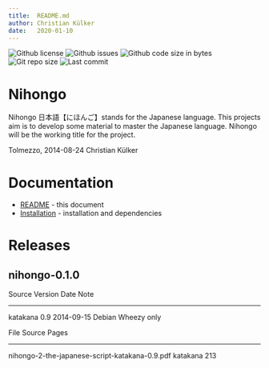 ```yaml
---
title:  README.md
author: Christian Külker
date:   2020-01-10
---
```


![Github license](https://img.shields.io/github/license/ckuelker/nihongo.svg)
![Github issues](https://img.shields.io/github/issues/ckuelker/nihongo.svg?style=popout-square)
![Github code size in bytes](https://img.shields.io/github/languages/code-size/ckuelker/nihongo.svg)
![Git repo size](https://img.shields.io/github/repo-size/ckuelker/nihongo.svg)
![Last commit](https://img.shields.io/github/last-commit/ckuelker/nihongo.svg)


# Nihongo

Nihongo 日本語【にほんご】stands for the Japanese language. This projects aim
is to develop some material to master the Japanese language. Nihongo will be
the working title for the project.

Tolmezzo, 2014-08-24 Christian Külker

# Documentation

* [README](README.md)        - this document
* [Installation](INSTALL.md) - installation and dependencies

# Releases

## nihongo-0.1.0

Source   Version Date       Note
-------- ------- ---------- ---------------------------------------------
katakana 0.9     2014-09-15 Debian Wheezy only

File                                                   Source       Pages
------------------------------------------------------ ----------- ------
nihongo-2-the-japanese-script-katakana-0.9.pdf         katakana       213

